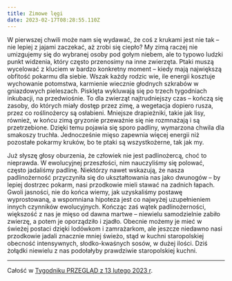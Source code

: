 ```yaml
---
title: Zimowe lęgi
date: 2023-02-17T08:28:55.110Z
---
```

W pierwszej chwili może nam się wydawać, że coś z krukami jest nie tak – nie lepiej z jajami zaczekać, aż zrobi się ciepło? My zimą raczej nie umizgujemy się do wybranej osoby pod gołym niebem, ale to typowo ludzki punkt widzenia, który często przenosimy na inne zwierzęta. Ptaki muszą wycelować z kluciem w bardzo konkretny moment – kiedy mają największą obfitość pokarmu dla siebie. Wszak każdy rodzic wie, ile energii kosztuje wychowanie potomstwa, karmienie wiecznie głodnych szkrabów w gniazdowych pieleszach. Pisklęta wykluwają się po trzech tygodniach inkubacji, na przedwiośnie. To dla zwierząt najtrudniejszy czas – kończą się zasoby, do których miały dostęp przez zimę, a wegetacja dopiero rusza, przez co roślinożercy są osłabieni. Mniejsze drapieżniki, takie jak lisy, również, w końcu zimą gryzonie przeważnie się nie rozmnażają i są przetrzebione. Dzięki temu pojawia się sporo padliny, wymarzona chwila dla smakoszy truchła. Jednocześnie mięso zapewnia więcej energii niż pozostałe pokarmy kruków, bo te ptaki są wszystkożerne, tak jak my.

Już słyszę głosy oburzenia, że człowiek nie jest padlinożercą, choć to nieprawda. W ewolucyjnej przeszłości, nim nauczyliśmy się polować, często jadaliśmy padlinę. Niektórzy nawet wskazują, że nasza padlinożerność przyczyniła się do ukształtowania nas jako dwunogów – by lepiej dostrzec pokarm, nasi przodkowie mieli stawać na zadnich łapach. Gwoli jasności, nie do końca wiemy, jak uzyskaliśmy postawę wyprostowaną, a wspomniana hipoteza jest co najwyżej uzupełnieniem innych czynników ewolucyjnych. Kończąc zaś wątek padlinożerności, większość z nas je mięso od dawna martwe – niewielu samodzielnie zabiło zwierzę, a potem je oporządziło i zjadło. Obecnie możemy je mieć w świeżej postaci dzięki lodówkom i zamrażarkom, ale jeszcze niedawno nasi przodkowie jadali znacznie mniej świeżo, stąd w kuchni staropolskiej obecność intensywnych, słodko-kwaśnych sosów, w dużej ilości. Dziś żołądki niewielu z nas podołałyby prawdziwie staropolskiej kuchni.

- - -

Całość w [Tygodniku PRZEGLĄD z 13 lutego 2023 r](https://www.tygodnikprzeglad.pl/zimowe-legi/).